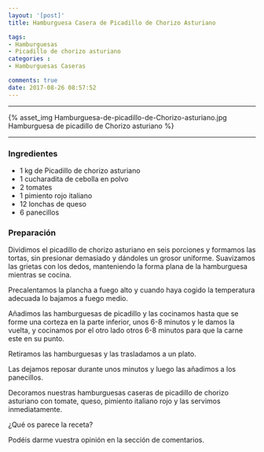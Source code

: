 ```yaml
---
layout: '[post]'
title: Hamburguesa Casera de Picadillo de Chorizo Asturiano

tags:
- Hamburguesas
- Picadillo de chorizo asturiano
categories :
- Hamburguesas Caseras

comments: true
date: 2017-08-26 08:57:52
---
```

---
{% asset_img Hamburguesa-de-picadillo-de-Chorizo-asturiano.jpg Hamburguesa de picadillo de Chorizo asturiano %}


---

### Ingredientes

- 1 kg de Picadillo de chorizo asturiano
- 1 cucharadita de cebolla en polvo
- 2 tomates
- 1 pimiento rojo italiano
- 12 lonchas de queso
- 6 panecillos

### Preparación


Dividimos el picadillo de chorizo asturiano en seis porciones y formamos las tortas, sin presionar demasiado y dándoles un grosor uniforme. Suavizamos las grietas con los dedos, manteniendo la forma plana de la hamburguesa mientras se cocina.

Precalentamos la plancha a fuego alto y cuando haya cogido la temperatura adecuada lo bajamos a fuego medio.

Añadimos las hamburguesas de picadillo y las cocinamos hasta que se forme una corteza en la parte inferior,  unos
6-8 minutos y le damos la vuelta, y cocinamos por el otro lado otros 6-8 minutos para que la carne este en su punto.

Retiramos las hamburguesas y las trasladamos a un plato.

Las dejamos reposar durante unos minutos y luego las añadimos a los panecillos.

Decoramos nuestras hamburguesas caseras de picadillo de chorizo asturiano con tomate, queso, pimiento italiano rojo y las servimos inmediatamente.


¿Qué os parece la receta?

Podéis darme vuestra opinión en la sección de comentarios.
